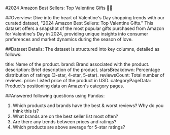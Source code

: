 #2024 Amazon Best Sellers: Top Valentine Gifts 🎯💘

##Overview:
Dive into the heart of Valentine's Day shopping trends with our curated dataset, "2024 Amazon Best Sellers: Top Valentine Gifts." This dataset offers a snapshot of the most popular gifts purchased from Amazon for Valentine's Day in 2024, providing unique insights into consumer preferences and market dynamics during the season of love.

##Dataset Details:
The dataset is structured into key columns, detailed as follows:

title: Name of the product.
brand: Brand associated with the product.
description: Brief description of the product.
starsBreakdown: Percentage distribution of ratings (3-star, 4-star, 5-star).
reviewsCount: Total number of reviews.
price: Listed price of the product in USD.
categoryPageData: Product's positioning data on Amazon's category pages.

##Answered following questions using Pandas: 
1. Which products and brands have the best & worst reviews? Why do you think this is?
2. What brands are on the best seller list most often?
3. Are there any trends between prices and ratings?
4. Which products are above average for 5-star ratings?
